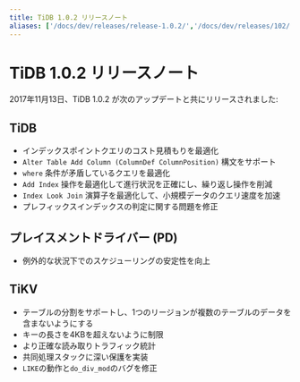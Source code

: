 ```yaml
---
title: TiDB 1.0.2 リリースノート
aliases: ['/docs/dev/releases/release-1.0.2/','/docs/dev/releases/102/']
---
```


# TiDB 1.0.2 リリースノート

2017年11月13日、TiDB 1.0.2 が次のアップデートと共にリリースされました:

## TiDB

- インデックスポイントクエリのコスト見積もりを最適化
- `Alter Table Add Column (ColumnDef ColumnPosition)` 構文をサポート
- `where` 条件が矛盾しているクエリを最適化
- `Add Index` 操作を最適化して進行状況を正確にし、繰り返し操作を削減
- `Index Look Join` 演算子を最適化して、小規模データのクエリ速度を加速
- プレフィックスインデックスの判定に関する問題を修正

## プレイスメントドライバー (PD)

- 例外的な状況下でのスケジューリングの安定性を向上

## TiKV

- テーブルの分割をサポートし、1つのリージョンが複数のテーブルのデータを含まないようにする
- キーの長さを4KBを超えないように制限
- より正確な読み取りトラフィック統計
- 共同処理スタックに深い保護を実装
- `LIKE`の動作と`do_div_mod`のバグを修正